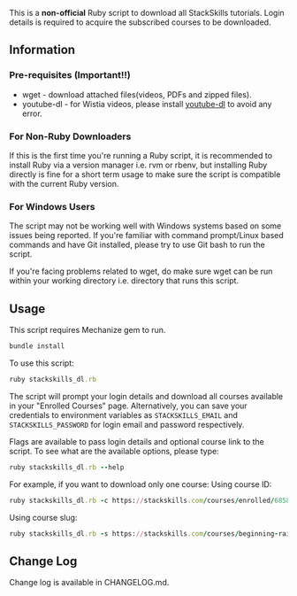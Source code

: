 This is a **non-official** Ruby script to download all StackSkills tutorials. Login details is required to acquire the subscribed courses to be downloaded.

## Information
### Pre-requisites (Important!!)
- wget - download attached files(videos, PDFs and zipped files).
- youtube-dl - for Wistia videos, please install [youtube-dl](https://github.com/rg3/youtube-dl) to avoid any error.

### For Non-Ruby Downloaders
If this is the first time you're running a Ruby script, it is recommended to install Ruby via a version manager i.e. rvm or rbenv, but installing Ruby directly is fine for a short term usage to make sure the script is compatible with the current Ruby version.

### For Windows Users
The script may not be working well with Windows systems based on some issues being reported. If you're familiar with command prompt/Linux based commands and have Git installed, please try to use Git bash to run the script.

If you're facing problems related to wget, do make sure wget can be run within your working directory i.e. directory that runs this script.

## Usage

This script requires Mechanize gem to run.
```ruby
bundle install
```

To use this script:
```ruby
ruby stackskills_dl.rb
```
The script will prompt your login details and download all courses available in your "Enrolled Courses" page. Alternatively, you can save your credentials to environment variables as `STACKSKILLS_EMAIL` and `STACKSKILLS_PASSWORD` for login email and password respectively.

Flags are available to pass login details and optional course link to the script.
To see what are the available options, please type:
```ruby
ruby stackskills_dl.rb --help
```

For example, if you want to download only one course:
Using course ID:
```ruby
ruby stackskills_dl.rb -c https://stackskills.com/courses/enrolled/68582
```

Using course slug:
```ruby
ruby stackskills_dl.rb -s https://stackskills.com/courses/beginning-rails-programming
```

## Change Log
Change log is available in CHANGELOG.md.
